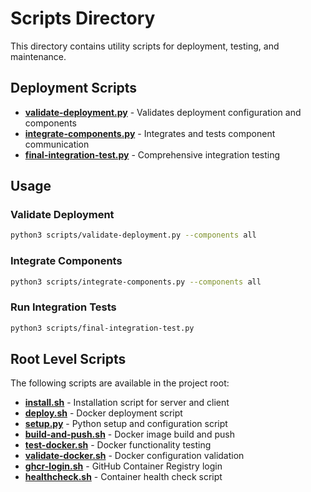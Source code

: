 # Scripts Directory

This directory contains utility scripts for deployment, testing, and maintenance.

## Deployment Scripts

- **[validate-deployment.py](validate-deployment.py)** - Validates deployment configuration and components
- **[integrate-components.py](integrate-components.py)** - Integrates and tests component communication
- **[final-integration-test.py](final-integration-test.py)** - Comprehensive integration testing

## Usage

### Validate Deployment
```bash
python3 scripts/validate-deployment.py --components all
```

### Integrate Components
```bash
python3 scripts/integrate-components.py --components all
```

### Run Integration Tests
```bash
python3 scripts/final-integration-test.py
```

## Root Level Scripts

The following scripts are available in the project root:

- **[install.sh](../install.sh)** - Installation script for server and client
- **[deploy.sh](../deploy.sh)** - Docker deployment script
- **[setup.py](../setup.py)** - Python setup and configuration script
- **[build-and-push.sh](../build-and-push.sh)** - Docker image build and push
- **[test-docker.sh](../test-docker.sh)** - Docker functionality testing
- **[validate-docker.sh](../validate-docker.sh)** - Docker configuration validation
- **[ghcr-login.sh](../ghcr-login.sh)** - GitHub Container Registry login
- **[healthcheck.sh](../healthcheck.sh)** - Container health check script